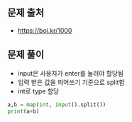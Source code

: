 ## 문제 출처

- https://boj.kr/1000

## 문제 풀이

- input은 사용자가 enter를 눌러야 할당됨
- 입력 받은 값을 띄어쓰기 기준으로 split함
- int로 type 할당

```python
a,b = map(int, input().split())
print(a+b)
```
